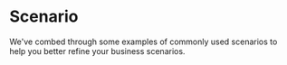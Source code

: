 # Scenario

<LastUpdated/>

We've combed through some examples of commonly used scenarios to help you better refine your business scenarios.
